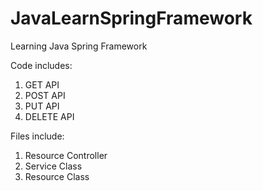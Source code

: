 # JavaLearnSpringFramework
Learning Java Spring Framework

Code includes:
1. GET API
2. POST API
3. PUT API
4. DELETE API


Files include:
1. Resource Controller
2. Service Class
3. Resource Class
